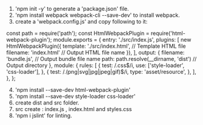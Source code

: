 1.  'npm init -y' to generate a 'package.json' file.
2.  'npm install webpack webpack-cli --save-dev' to install webpack.
3.  create a 'webpack.config.js' and copy following to it:

const path = require('path');
const HtmlWebpackPlugin = require('html-webpack-plugin');
module.exports = {
    entry: './src/index.js',
    plugins: [
        new HtmlWebpackPlugin({
            template: './src/index.html', // Template HTML file
            filename: 'index.html' // Output HTML file name
        }),
    ],
    output: {
        filename: 'bundle.js', // Output bundle file name
        path: path.resolve(__dirname, 'dist') // Output directory
    },
    module: {
        rules: [
            {
                test: /\.css$/i,
                use: ['style-loader', 'css-loader'],
            },
            {
                test: /\.(png|svg|jpg|jpeg|gif)$/i,
                type: 'asset/resource',
            },
        ],
    },
};

4.  'npm install --save-dev html-webpack-plugin'
5.  'npm install --save-dev style-loader css-loader'
6.  create dist and src folder.
7.  src create : index.js , index.html and styles.css
8.  'npm i jslint' for linting.
